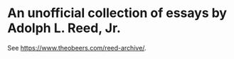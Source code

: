 # An unofficial collection of essays by Adolph L. Reed, Jr.

See <https://www.theobeers.com/reed-archive/>.
